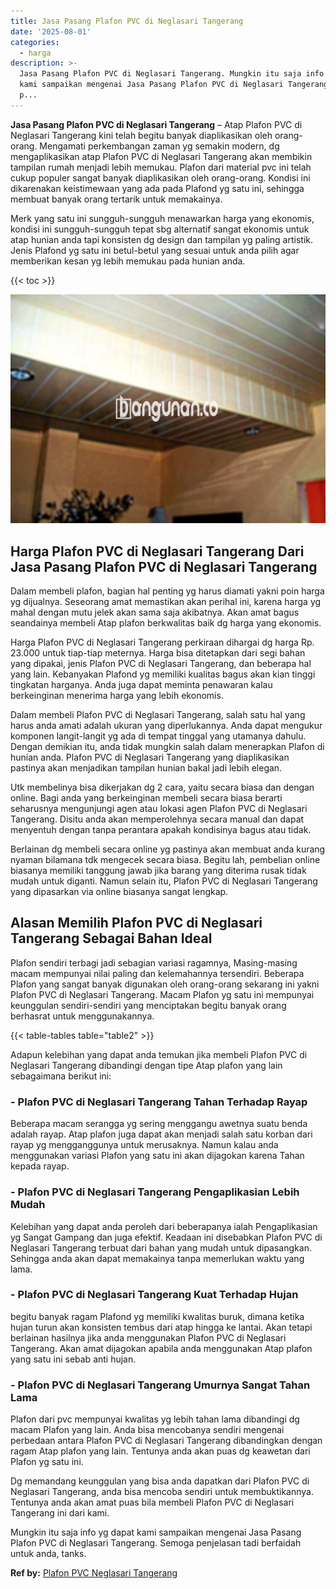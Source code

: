 ```yaml
---
title: Jasa Pasang Plafon PVC di Neglasari Tangerang
date: '2025-08-01'
categories:
  - harga
description: >-
  Jasa Pasang Plafon PVC di Neglasari Tangerang. Mungkin itu saja info yg dapat
  kami sampaikan mengenai Jasa Pasang Plafon PVC di Neglasari Tangerang. Semoga
  p...
---
```


**Jasa Pasang Plafon PVC di Neglasari Tangerang** – Atap Plafon PVC di Neglasari Tangerang kini telah begitu banyak diaplikasikan oleh orang-orang. Mengamati perkembangan zaman yg semakin modern, dg mengaplikasikan atap Plafon PVC di Neglasari Tangerang akan membikin tampilan rumah menjadi lebih memukau. Plafon dari material pvc ini telah cukup populer sangat banyak diaplikasikan oleh orang-orang. Kondisi ini dikarenakan keistimewaan yang ada pada Plafond yg satu ini, sehingga membuat banyak orang tertarik untuk memakainya.

Merk yang satu ini sungguh-sungguh menawarkan harga yang ekonomis, kondisi ini sungguh-sungguh tepat sbg alternatif sangat ekonomis untuk atap hunian anda tapi konsisten dg design dan tampilan yg paling artistik. Jenis Plafond yg satu ini betul-betul yang sesuai untuk anda pilih agar memberikan kesan yg lebih memukau pada hunian anda.

{{< toc >}}

![Jasa Pasang Plafon PVC di Neglasari Tangerang](/images/flafond-pvc-murah06.png)

## Harga Plafon PVC di Neglasari Tangerang Dari Jasa Pasang Plafon PVC di Neglasari Tangerang

Dalam membeli plafon, bagian hal penting yg harus diamati yakni poin harga yg dijualnya. Seseorang amat memastikan akan perihal ini, karena harga yg mahal dengan mutu jelek akan sama saja akibatnya. Akan amat bagus seandainya membeli Atap plafon berkwalitas baik dg harga yang ekonomis.

Harga Plafon PVC di Neglasari Tangerang perkiraan dihargai dg harga Rp. 23.000 untuk tiap-tiap meternya. Harga bisa ditetapkan dari segi bahan yang dipakai, jenis Plafon PVC di Neglasari Tangerang, dan beberapa hal yang lain. Kebanyakan Plafond yg memiliki kualitas bagus akan kian tinggi tingkatan harganya. Anda juga dapat meminta penawaran kalau berkeinginan menerima harga yang lebih ekonomis.

Dalam membeli Plafon PVC di Neglasari Tangerang, salah satu hal yang harus anda amati adalah ukuran yang diperlukannya. Anda dapat mengukur komponen langit-langit yg ada di tempat tinggal yang utamanya dahulu. Dengan demikian itu, anda tidak mungkin salah dalam menerapkan Plafon di hunian anda. Plafon PVC di Neglasari Tangerang yang diaplikasikan pastinya akan menjadikan tampilan hunian bakal jadi lebih elegan.

Utk membelinya bisa dikerjakan dg 2 cara, yaitu secara biasa dan dengan online. Bagi anda yang berkeinginan membeli secara biasa berarti seharusnya mengunjungi agen atau lokasi agen Plafon PVC di Neglasari Tangerang. Disitu anda akan memperolehnya secara manual dan dapat menyentuh dengan tanpa perantara apakah kondisinya bagus atau tidak.

Berlainan dg membeli secara online yg pastinya akan membuat anda kurang nyaman bilamana tdk mengecek secara biasa. Begitu lah, pembelian online biasanya memiliki tanggung jawab jika barang yang diterima rusak tidak mudah untuk diganti. Namun selain itu, Plafon PVC di Neglasari Tangerang yang dipasarkan via online biasanya sangat lengkap.

## Alasan Memilih Plafon PVC di Neglasari Tangerang Sebagai Bahan Ideal

Plafon sendiri terbagi jadi sebagian variasi ragamnya, Masing-masing macam mempunyai nilai paling dan kelemahannya tersendiri. Beberapa Plafon yang sangat banyak digunakan oleh orang-orang sekarang ini yakni Plafon PVC di Neglasari Tangerang. Macam Plafon yg satu ini mempunyai keunggulan sendiri-sendiri yang menciptakan begitu banyak orang berhasrat untuk menggunakannya.

{{< table-tables table="table2" >}}

Adapun kelebihan yang dapat anda temukan jika membeli Plafon PVC di Neglasari Tangerang dibandingi dengan tipe Atap plafon yang lain sebagaimana berikut ini:

### \- Plafon PVC di Neglasari Tangerang Tahan Terhadap Rayap

Beberapa macam serangga yg sering menggangu awetnya suatu benda adalah rayap. Atap plafon juga dapat akan menjadi salah satu korban dari rayap yg mengganggunya untuk merusaknya. Namun kalau anda menggunakan variasi Plafon yang satu ini akan dijagokan karena Tahan kepada rayap.

### \- Plafon PVC di Neglasari Tangerang Pengaplikasian Lebih Mudah

Kelebihan yang dapat anda peroleh dari beberapanya ialah Pengaplikasian yg Sangat Gampang dan juga efektif. Keadaan ini disebabkan Plafon PVC di Neglasari Tangerang terbuat dari bahan yang mudah untuk dipasangkan. Sehingga anda akan dapat memakainya tanpa memerlukan waktu yang lama.

### \- Plafon PVC di Neglasari Tangerang Kuat Terhadap Hujan

begitu banyak ragam Plafond yg memiliki kwalitas buruk, dimana ketika hujan turun akan konsisten tembus dari atap hingga ke lantai. Akan tetapi berlainan hasilnya jika anda menggunakan Plafon PVC di Neglasari Tangerang. Akan amat dijagokan apabila anda menggunakan Atap plafon yang satu ini sebab anti hujan.

### \- Plafon PVC di Neglasari Tangerang Umurnya Sangat Tahan Lama

Plafon dari pvc mempunyai kwalitas yg lebih tahan lama dibandingi dg macam Plafon yang lain. Anda bisa mencobanya sendiri mengenai perbedaan antara Plafon PVC di Neglasari Tangerang dibandingkan dengan ragam Atap plafon yang lain. Tentunya anda akan puas dg keawetan dari Plafon yg satu ini.

Dg memandang keunggulan yang bisa anda dapatkan dari Plafon PVC di Neglasari Tangerang, anda bisa mencoba sendiri untuk membuktikannya. Tentunya anda akan amat puas bila membeli Plafon PVC di Neglasari Tangerang ini dari kami.

Mungkin itu saja info yg dapat kami sampaikan mengenai Jasa Pasang Plafon PVC di Neglasari Tangerang. Semoga penjelasan tadi berfaidah untuk anda, tanks.

**Ref by:** [Plafon PVC Neglasari Tangerang](https://id.wikipedia.org/wiki/Plafon)
